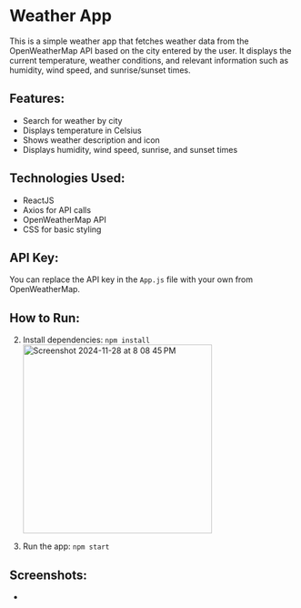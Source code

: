 # Weather App

This is a simple weather app that fetches weather data from the OpenWeatherMap API based on the city entered by the user. It displays the current temperature, weather conditions, and relevant information such as humidity, wind speed, and sunrise/sunset times.

## Features:
- Search for weather by city
- Displays temperature in Celsius
- Shows weather description and icon
- Displays humidity, wind speed, sunrise, and sunset times

## Technologies Used:
- ReactJS
- Axios for API calls
- OpenWeatherMap API
- CSS for basic styling

## API Key:
You can replace the API key in the `App.js` file with your own from OpenWeatherMap.

## How to Run:

2. Install dependencies: `npm install`<img width="332" alt="Screenshot 2024-11-28 at 8 08 45 PM" src="https://github.com/user-attachments/assets/98778796-0f50-4652-b4f1-d14feb7406d8">

3. Run the app: `npm start`

## Screenshots:
- 
